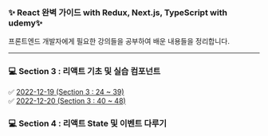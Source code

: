 ### ✨ React 완벽 가이드 with Redux, Next.js, TypeScript with udemy✨
프론트엔드 개발자에게 필요한 강의들을 공부하여 배운 내용들을 정리합니다.
<hr/>

### 💻 Section 3 : 리액트 기초 및 실습 컴포넌트
✅ <a href='https://github.com/taecongs/personal_study/tree/main/react/221219/section3'>2022-12-19 (Section 3 : 24 ~ 39)</a> <br/>
✅ <a href='https://github.com/taecongs/personal_study/tree/main/react/221220/section3'>2022-12-20 (Section 3 : 40 ~ 48)</a> <br/>

### 💻 Section 4 : 리액트 State 및 이벤트 다루기